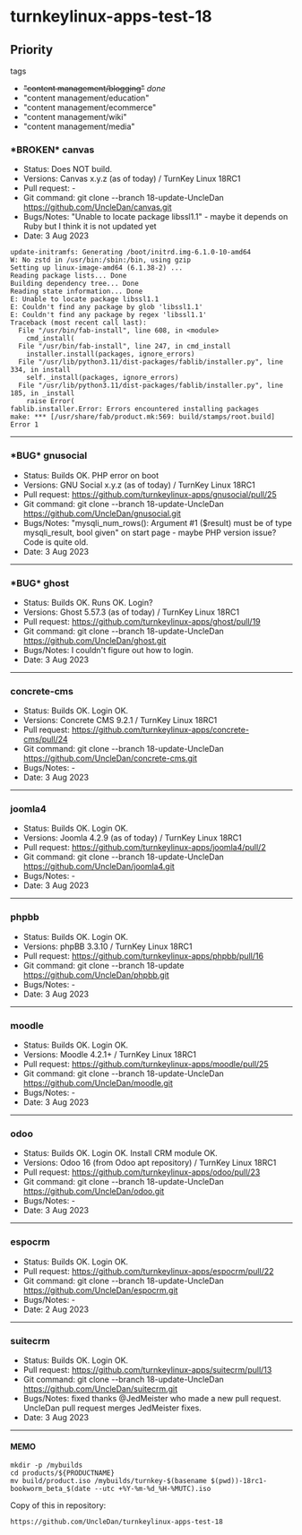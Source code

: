 # turnkeylinux-apps-test-18

## Priority
tags
* ~~"content management/blogging"~~ *done*
* "content management/education"
* "content management/ecommerce"
* "content management/wiki"
* "content management/media"

### \*BROKEN\* canvas
* Status: Does NOT build.
* Versions: Canvas x.y.z (as of today) / TurnKey Linux 18RC1
* Pull request: -
* Git command: git clone --branch 18-update-UncleDan https://github.com/UncleDan/canvas.git
* Bugs/Notes: "Unable to locate package libssl1.1" - maybe it depends on Ruby but I think it is not updated yet
* Date: 3 Aug 2023
```
update-initramfs: Generating /boot/initrd.img-6.1.0-10-amd64
W: No zstd in /usr/bin:/sbin:/bin, using gzip
Setting up linux-image-amd64 (6.1.38-2) ...
Reading package lists... Done
Building dependency tree... Done
Reading state information... Done
E: Unable to locate package libssl1.1
E: Couldn't find any package by glob 'libssl1.1'
E: Couldn't find any package by regex 'libssl1.1'
Traceback (most recent call last):
  File "/usr/bin/fab-install", line 608, in <module>
    cmd_install(
  File "/usr/bin/fab-install", line 247, in cmd_install
    installer.install(packages, ignore_errors)
  File "/usr/lib/python3.11/dist-packages/fablib/installer.py", line 334, in install
    self._install(packages, ignore_errors)
  File "/usr/lib/python3.11/dist-packages/fablib/installer.py", line 185, in _install
    raise Error(
fablib.installer.Error: Errors encountered installing packages
make: *** [/usr/share/fab/product.mk:569: build/stamps/root.build] Error 1
```

-----
### \*BUG\* gnusocial
* Status: Builds OK. PHP error on boot
* Versions: GNU Social x.y.z (as of today) / TurnKey Linux 18RC1
* Pull request: https://github.com/turnkeylinux-apps/gnusocial/pull/25
* Git command: git clone --branch 18-update-UncleDan https://github.com/UncleDan/gnusocial.git
* Bugs/Notes: "mysqli_num_rows(): Argument #1 ($result) must be of type mysqli_result, bool given" on start page - maybe PHP version issue? Code is quite old.
* Date: 3 Aug 2023
-----
### \*BUG\* ghost
* Status: Builds OK. Runs OK. Login?
* Versions: Ghost 5.57.3 (as of today) / TurnKey Linux 18RC1
* Pull request: https://github.com/turnkeylinux-apps/ghost/pull/19
* Git command: git clone --branch 18-update-UncleDan https://github.com/UncleDan/ghost.git
* Bugs/Notes: I couldn't figure out how to login.
* Date: 3 Aug 2023
-----
### concrete-cms
* Status: Builds OK. Login OK.
* Versions: Concrete CMS 9.2.1 / TurnKey Linux 18RC1
* Pull request: https://github.com/turnkeylinux-apps/concrete-cms/pull/24
* Git command: git clone --branch 18-update-UncleDan https://github.com/UncleDan/concrete-cms.git
* Bugs/Notes: -
* Date: 3 Aug 2023
-----
### joomla4
* Status: Builds OK. Login OK.
* Versions: Joomla 4.2.9 (as of today) / TurnKey Linux 18RC1
* Pull request: https://github.com/turnkeylinux-apps/joomla4/pull/2
* Git command: git clone --branch 18-update-UncleDan https://github.com/UncleDan/joomla4.git
* Bugs/Notes: -
* Date: 3 Aug 2023
-----
### phpbb
* Status: Builds OK. Login OK.
* Versions: phpBB 3.3.10 / TurnKey Linux 18RC1
* Pull request: https://github.com/turnkeylinux-apps/phpbb/pull/16
* Git command: git clone --branch 18-update https://github.com/UncleDan/phpbb.git
* Bugs/Notes: -
* Date: 3 Aug 2023
---
### moodle
* Status: Builds OK. Login OK.
* Versions: Moodle 4.2.1+ / TurnKey Linux 18RC1
* Pull request: https://github.com/turnkeylinux-apps/moodle/pull/25
* Git command: git clone --branch 18-update-UncleDan https://github.com/UncleDan/moodle.git
* Bugs/Notes: -
* Date: 3 Aug 2023
-----
### odoo
* Status: Builds OK. Login OK. Install CRM module OK.
* Versions: Odoo 16 (from Odoo apt repository) / TurnKey Linux 18RC1
* Pull request: https://github.com/turnkeylinux-apps/odoo/pull/23
* Git command: git clone --branch 18-update-UncleDan https://github.com/UncleDan/odoo.git
* Bugs/Notes: -
* Date: 3 Aug 2023
-----
### espocrm
* Status: Builds OK. Login OK.
* Pull request: https://github.com/turnkeylinux-apps/espocrm/pull/22
* Git command: git clone --branch 18-update-UncleDan https://github.com/UncleDan/espocrm.git
* Bugs/Notes: -
* Date: 2 Aug 2023
-----
### suitecrm
* Status: Builds OK. Login OK.
* Pull request: https://github.com/turnkeylinux-apps/suitecrm/pull/13
* Git command: git clone --branch 18-update-UncleDan https://github.com/UncleDan/suitecrm.git
* Bugs/Notes: fixed thanks @JedMeister who made a new pull request. UncleDan pull request merges JedMeister fixes.
* Date: 3 Aug 2023
-----
#### MEMO
```
mkdir -p /mybuilds
cd products/${PRODUCTNAME}
mv build/product.iso /mybuilds/turnkey-$(basename $(pwd))-18rc1-bookworm_beta_$(date --utc +%Y-%m-%d_%H-%MUTC).iso
```

Copy of this in repository:
```
https://github.com/UncleDan/turnkeylinux-apps-test-18
```
